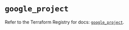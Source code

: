 # `google_project`

Refer to the Terraform Registry for docs: [`google_project`](https://registry.terraform.io/providers/hashicorp/google-beta/5.30.0/docs/resources/google_project).
